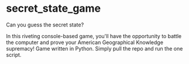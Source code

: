 # secret_state_game
Can you guess the secret state?

In this riveting console-based game, you'll have the opportunity to battle the computer and prove your American Geographical Knowledge supremacy!  Game written in Python.  Simply pull the repo and run the one script. 
